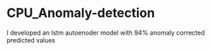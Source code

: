 # CPU_Anomaly-detection
I developed an lstm autoenoder model with 94% anomaly corrected predicted values 
